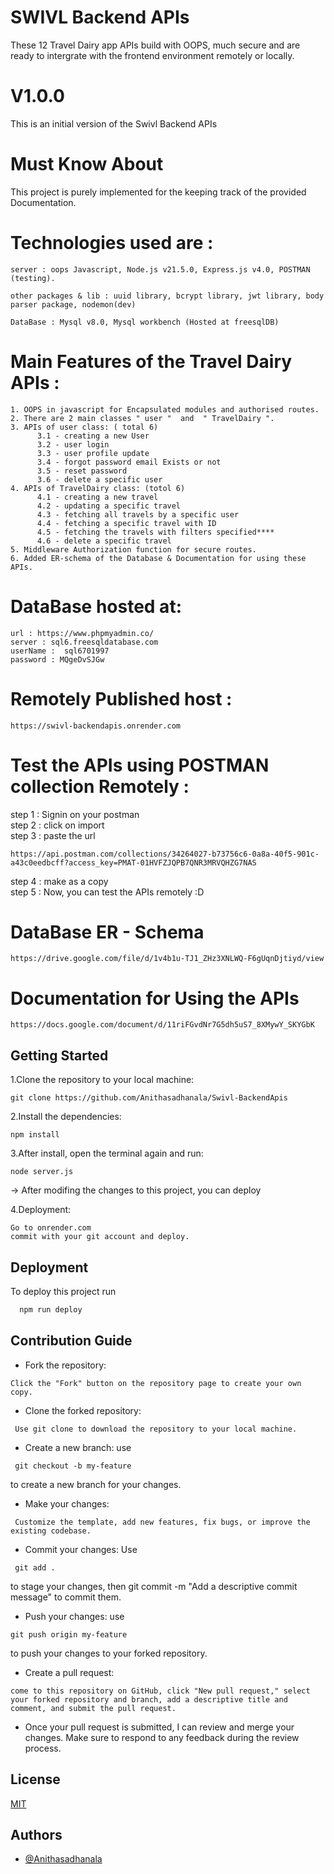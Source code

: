 
# SWIVL Backend APIs

These 12 Travel Dairy app APIs build with OOPS, much secure and are ready to intergrate with the frontend environment remotely or locally.

# V1.0.0
This is an initial version of the Swivl Backend APIs

# Must Know About

This project is purely implemented for the keeping track of the provided Documentation.

# Technologies used are :

```
server : oops Javascript, Node.js v21.5.0, Express.js v4.0, POSTMAN (testing).

other packages & lib : uuid library, bcrypt library, jwt library, body parser package, nodemon(dev)

DataBase : Mysql v8.0, Mysql workbench (Hosted at freesqlDB)
```

# Main Features of the Travel Dairy APIs : 

```
1. OOPS in javascript for Encapsulated modules and authorised routes.
2. There are 2 main classes " user "  and  " TravelDairy ".
3. APIs of user class: ( total 6)
      3.1 - creating a new User
      3.2 - user login
      3.3 - user profile update
      3.4 - forgot password email Exists or not
      3.5 - reset password
      3.6 - delete a specific user
4. APIs of TravelDairy class: (totol 6)
      4.1 - creating a new travel
      4.2 - updating a specific travel
      4.3 - fetching all travels by a specific user
      4.4 - fetching a specific travel with ID
      4.5 - fetching the travels with filters specified****
      4.6 - delete a specific travel
5. Middleware Authorization function for secure routes.
6. Added ER-schema of the Database & Documentation for using these APIs.

```

# DataBase hosted at: 

```
url : https://www.phpmyadmin.co/
server : sql6.freesqldatabase.com
userName : 	sql6701997
password : MQgeDvSJGw
```




# Remotely Published host : 

```
https://swivl-backendapis.onrender.com

```

# Test the APIs using POSTMAN collection Remotely :

step 1 : Signin on your postman  <br/>
step 2 : click on import  <br/>
step 3 : paste the url  <br/>
```
https://api.postman.com/collections/34264027-b73756c6-0a8a-40f5-901c-a43c0eedbcff?access_key=PMAT-01HVFZJQPB7QNR3MRVQHZG7NAS
```
step 4 : make as a copy  <br/>
step 5 : Now, you can test the APIs remotely :D  




# DataBase ER - Schema

```
https://drive.google.com/file/d/1v4b1u-TJ1_ZHz3XNLWQ-F6gUqnDjtiyd/view

```

# Documentation for Using the APIs

```
https://docs.google.com/document/d/11riFGvdNr7G5dh5uS7_8XMywY_SKYGbK

```




## Getting Started

1.Clone the repository to your local machine:

```git
git clone https://github.com/Anithasadhanala/Swivl-BackendApis

```


2.Install the dependencies:

```git
npm install
```


3.After install, open the terminal again and run:

```git
node server.js
```

-> After modifing the changes to this project, you can deploy

4.Deployment:

```chrome
Go to onrender.com
commit with your git account and deploy.
```



## Deployment

To deploy this project run

```bash
  npm run deploy
```


## Contribution Guide
- Fork the repository: 
```
Click the "Fork" button on the repository page to create your own copy.
```


- Clone the forked repository:
```
 Use git clone to download the repository to your local machine.
```
- Create a new branch: use
```
 git checkout -b my-feature
```
  to create a new branch for your changes.



- Make your changes:
```
 Customize the template, add new features, fix bugs, or improve the existing codebase.
```
- Commit your changes: Use
```
 git add . 
 ```
 to stage your changes, then git commit -m "Add a descriptive commit message" to commit them.



- Push your changes: use
``` 
git push origin my-feature 
```
to push your changes to your forked repository.

- Create a pull request:
``` 
come to this repository on GitHub, click "New pull request," select your forked repository and branch, add a descriptive title and comment, and submit the pull request.
```

- Once your pull request is submitted, I can review and merge your changes. Make sure to respond to any feedback during the review process.




## License

[MIT](https://choosealicense.com/licenses/mit/)





## Authors

- [@Anithasadhanala](https://github.com/Anithasadhanala)









